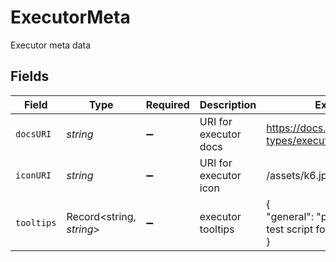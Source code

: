 # ExecutorMeta

Executor meta data


## Fields

| Field                                                        | Type                                                         | Required                                                     | Description                                                  | Example                                                      |
| ------------------------------------------------------------ | ------------------------------------------------------------ | ------------------------------------------------------------ | ------------------------------------------------------------ | ------------------------------------------------------------ |
| `docsURI`                                                    | *string*                                                     | :heavy_minus_sign:                                           | URI for executor docs                                        | https://docs.testkube.io/test-types/executor-k6              |
| `iconURI`                                                    | *string*                                                     | :heavy_minus_sign:                                           | URI for executor icon                                        | /assets/k6.jpg                                               |
| `tooltips`                                                   | Record<string, *string*>                                     | :heavy_minus_sign:                                           | executor tooltips                                            | {<br/>"general": "please provide k6 test script for execution"<br/>} |